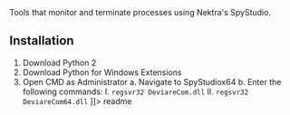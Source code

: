 <snippet>
<content><![CDATA[
# ProcSuite

Tools that monitor and terminate processes using Nektra's SpyStudio.

## Installation

1. Download Python 2
2. Download Python for Windows Extensions 
3. Open CMD as Administrator
	a. Navigate to SpyStudiox64
	b. Enter the following commands:
		I. `regsvr32 DeviareCom.dll`
		II. `regsvr32 DeviareCom64.dll`
]]></content>
<tabTrigger>readme</tabTrigger>
</snippet>